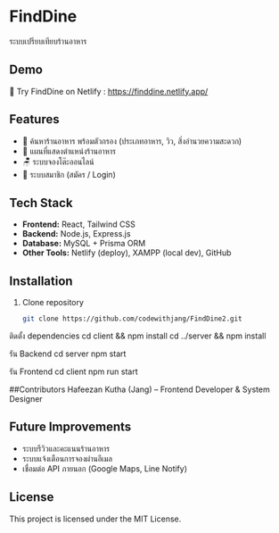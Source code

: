# FindDine
ระบบเปรียบเทียบร้านอาหาร

## Demo
🔗 Try FindDine on Netlify : https://finddine.netlify.app/

## Features
- 🔎 ค้นหาร้านอาหาร พร้อมตัวกรอง (ประเภทอาหาร, วิว, สิ่งอำนวยความสะดวก)
- 📍 แผนที่แสดงตำแหน่งร้านอาหาร
- 🪑 ระบบจองโต๊ะออนไลน์
- 👤 ระบบสมาชิก (สมัคร / Login)

## Tech Stack
- **Frontend:** React, Tailwind CSS
- **Backend:** Node.js, Express.js
- **Database:** MySQL + Prisma ORM
- **Other Tools:** Netlify (deploy), XAMPP (local dev), GitHub


## Installation
1. Clone repository  
   ```bash
   git clone https://github.com/codewithjang/FindDine2.git
  ติดตั้ง dependencies
  cd client && npm install
  cd ../server && npm install

  รัน Backend
  cd server
  npm start

  รัน Frontend
  cd client
  npm run start

##Contributors
Hafeezan Kutha (Jang) – Frontend Developer & System Designer

## Future Improvements
- ระบบรีวิวและคะแนนร้านอาหาร
- ระบบแจ้งเตือนการจองผ่านอีเมล
- เชื่อมต่อ API ภายนอก (Google Maps, Line Notify)


## License
This project is licensed under the MIT License.






